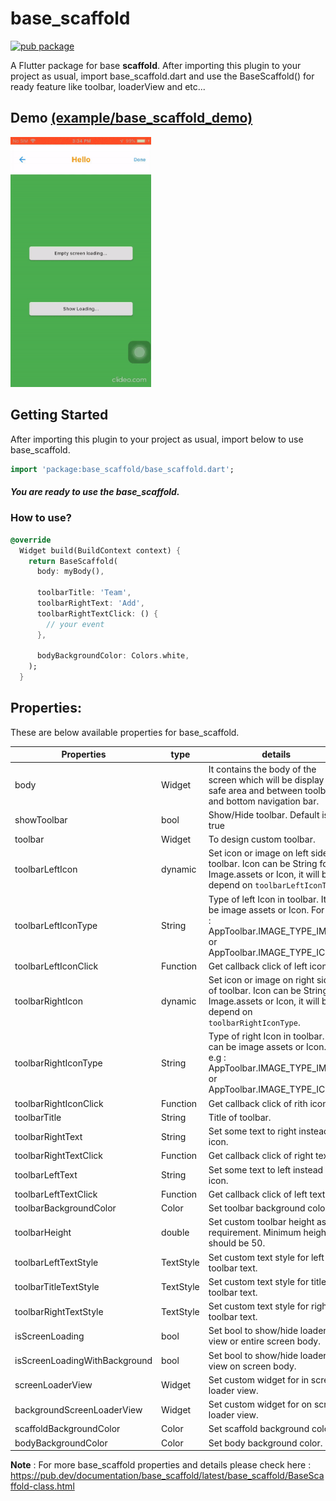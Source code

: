 # base_scaffold

[![pub package](https://img.shields.io/pub/v/base_scaffold.svg)](https://pub.dev/packages/base_scaffold)

A Flutter package for base **scaffold**. After importing this plugin to your project as usual, import base_scaffold.dart and use the BaseScaffold() for ready feature like toolbar, loaderView and etc...

## Demo [(example/base_scaffold_demo)](https://github.com/Pinkal7600/base_scaffold/tree/master/example)
<img src="https://raw.githubusercontent.com/Pinkal7600/base_scaffold/master/example/demo.gif" height="400" />

## Getting Started

After importing this plugin to your project as usual, import below to
use base_scaffold.

```dart
import 'package:base_scaffold/base_scaffold.dart';  
```

##### You are ready to use the base_scaffold.

### How to use?

```dart
@override
  Widget build(BuildContext context) {
    return BaseScaffold(
      body: myBody(),

      toolbarTitle: 'Team',
      toolbarRightText: 'Add',
      toolbarRightTextClick: () {
        // your event
      },

      bodyBackgroundColor: Colors.white,
    );
  }
```

## Properties:
These are below available properties for base_scaffold.

| Properties | type | details |
|--------|-----|-----|
| body | Widget | It contains the body of the screen which will be display in safe area and between toolbar and bottom navigation bar. |
| showToolbar | bool | Show/Hide toolbar. Default is true |
| toolbar | Widget | To design custom toolbar. |
| toolbarLeftIcon | dynamic | Set icon or image on left side of toolbar. Icon can be String for Image.assets or Icon, it will be depend on `toolbarLeftIconType`. |
| toolbarLeftIconType | String | Type of left Icon in toolbar. It can be image assets or Icon. For e.g : AppToolbar.IMAGE_TYPE_IMAGE or AppToolbar.IMAGE_TYPE_ICON. |
| toolbarLeftIconClick | Function | Get callback click of left icon. |
| toolbarRightIcon | dynamic | Set icon or image on right side of toolbar. Icon can be String for Image.assets or Icon, it will be depend on `toolbarRightIconType`. |
| toolbarRightIconType | String | Type of right Icon in toolbar. It can be image assets or Icon. For e.g : AppToolbar.IMAGE_TYPE_IMAGE or AppToolbar.IMAGE_TYPE_ICON. |
| toolbarRightIconClick | Function | Get callback click of rith icon. |
| toolbarTitle | String | Title of toolbar. |
| toolbarRightText | String | Set some text to right instead of icon. |
| toolbarRightTextClick | Function | Get callback click of right text. |
| toolbarLeftText | String | Set some text to left instead of icon. |
| toolbarLeftTextClick | Function | Get callback click of left text. |
| toolbarBackgroundColor | Color | Set toolbar background color. |
| toolbarHeight | double | Set custom toolbar height as per requirement. Minimum height should be 50. |
| toolbarLeftTextStyle | TextStyle | Set custom text style for left toolbar text. |
| toolbarTitleTextStyle | TextStyle | Set custom text style for title toolbar text. |
| toolbarRightTextStyle | TextStyle | Set custom text style for right toolbar text. |
| isScreenLoading | bool | Set bool to show/hide loader view or entire screen body. |
| isScreenLoadingWithBackground | bool | Set bool to show/hide loader view on screen body. |
| screenLoaderView | Widget | Set custom widget for in screen loader view. |
| backgroundScreenLoaderView | Widget | Set custom widget for on screen loader view. |
| scaffoldBackgroundColor | Color | Set scaffold background color. |
| bodyBackgroundColor | Color | Set body background color. |

**Note** : For more base_scaffold properties and details please check here : https://pub.dev/documentation/base_scaffold/latest/base_scaffold/BaseScaffold-class.html
